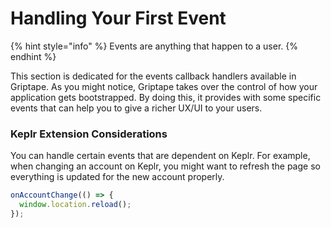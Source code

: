 # Handling Your First Event

{% hint style="info" %}
Events are anything that happen to a user.
{% endhint %}

This section is dedicated for the events callback handlers available in Griptape. As you might notice, Griptape takes over the control of how your application gets bootstrapped. By doing this, it provides with some specific events that can help you to give a richer UX/UI to your users.

### Keplr Extension Considerations

You can handle certain events that are dependent on Keplr. For example, when changing an account on Keplr, you might want to refresh the page so everything is updated for the new account properly.

```typescript
onAccountChange(() => {
  window.location.reload();
});
```

